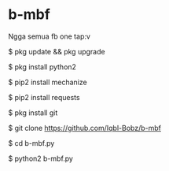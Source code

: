 # b-mbf
Ngga semua fb one tap:v

$ pkg update && pkg upgrade

$ pkg install python2

$ pip2 install mechanize

$ pip2 install requests

$ pkg install git

$ git clone https://github.com/Iqbl-Bobz/b-mbf

$ cd b-mbf.py

$ python2 b-mbf.py

